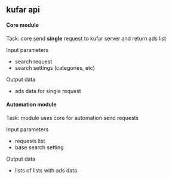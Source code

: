 <h2>kufar api</h2>
<h4>Core module</h4>
<p>Task: core send <b>single</b> request to kufar server and return ads list</p>
<p>Input parameters</p>
<ul>
<li>search request</li>
<li>search settings (categories, etc)</li>
</ul>
<p>Output data</p>
<ul>
<li>ads data for single request</li>
</ul>
<h4>Automation module</h4>
<p>Task: module uses core for automation send requests</p>
<p>Input parameters</p>
<ul>
<li>requests list</li>
<li>base search setting</li>
</ul>
<p>Output data</p>
<ul>
<li>lists of lists with ads data</li>
</ul>